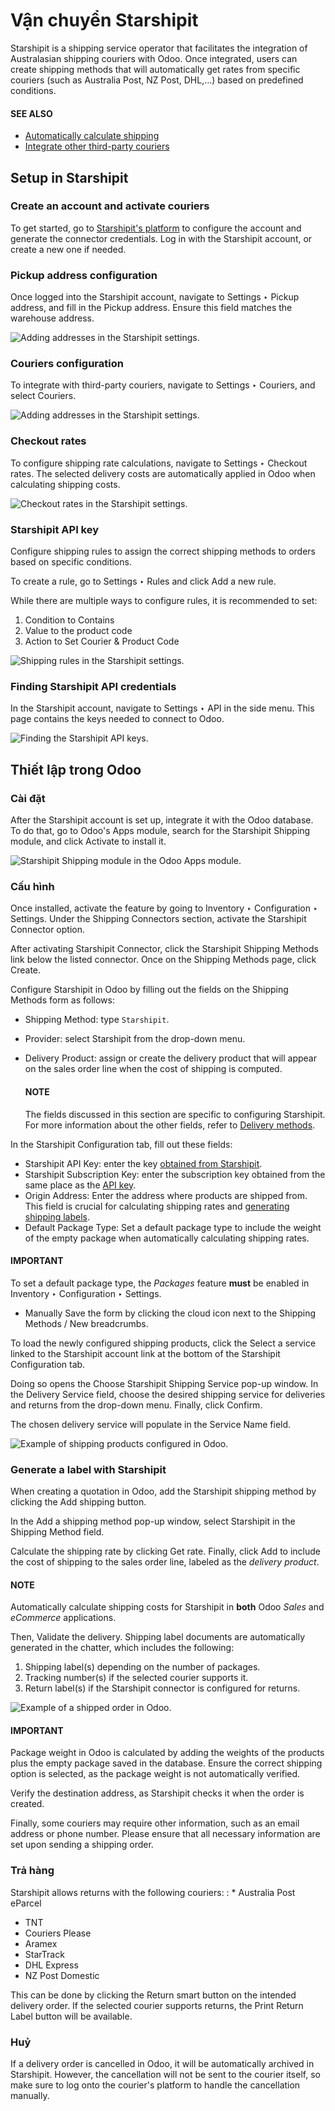# Vận chuyển Starshipit

Starshipit is a shipping service operator that facilitates the integration of Australasian
shipping couriers with Odoo. Once integrated, users can create shipping methods that will
automatically get rates from specific couriers (such as Australia Post, NZ Post, DHL,...)
based on predefined conditions.

#### SEE ALSO
- [Automatically calculate shipping](../setup_configuration.md)
- [Integrate other third-party couriers](third_party_shipper.md)

## Setup in Starshipit

### Create an account and activate couriers

To get started, go to [Starshipit's platform](https://starshipit.com/) to configure the account
and generate the connector credentials. Log in with the Starshipit account, or create a new one if
needed.

### Pickup address configuration

Once logged into the Starshipit account, navigate to Settings ‣ Pickup address,
and fill in the Pickup address. Ensure this field matches the warehouse address.

![Adding addresses in the Starshipit settings.](starshipit_shipping/starshipit-settings-address.png)

### Couriers configuration

To integrate with third-party couriers, navigate to Settings ‣ Couriers, and
select Couriers.

![Adding addresses in the Starshipit settings.](starshipit_shipping/starshipit-settings-couriers.png)

### Checkout rates

To configure shipping rate calculations, navigate to Settings ‣ Checkout rates.
The selected delivery costs are automatically applied in Odoo when calculating shipping costs.

![Checkout rates in the Starshipit settings.](starshipit_shipping/starshipit-checkout-rate.png)

### Starshipit API key

Configure shipping rules to assign the correct shipping methods to orders based on specific
conditions.

To create a rule, go to Settings ‣ Rules and click Add a new rule.

While there are multiple ways to configure rules, it is recommended to set:

1. Condition to Contains
2. Value to the product code
3. Action to Set Courier & Product Code

![Shipping rules in the Starshipit settings.](starshipit_shipping/starshipit-rules.png)

<a id="inventory-shipping-receiving-star-api"></a>

### Finding Starshipit API credentials

In the Starshipit account, navigate to Settings ‣ API in the side menu.
This page contains the  keys needed to connect to
Odoo.

![Finding the Starshipit API keys.](starshipit_shipping/starshipit-settings-api.png)

## Thiết lập trong Odoo

### Cài đặt

After the Starshipit account is set up, integrate it with the Odoo database. To do that, go to
Odoo's Apps module, search for the Starshipit Shipping module, and click
Activate to install it.

![Starshipit Shipping module in the Odoo Apps module.](starshipit_shipping/starshipit-app.png)

### Cấu hình

Once installed, activate the feature by going to Inventory ‣ Configuration ‣
Settings. Under the Shipping Connectors section, activate the Starshipit
Connector option.

After activating Starshipit Connector, click the Starshipit Shipping Methods
link below the listed connector. Once on the Shipping Methods page, click
Create.

Configure Starshipit in Odoo by filling out the fields on the Shipping Methods form as
follows:

- Shipping Method: type `Starshipit`.
- Provider: select Starshipit from the drop-down menu.
- Delivery Product: assign or create the delivery product that will appear on the sales
  order line when the cost of shipping is computed.

  #### NOTE
  The fields discussed in this section are specific to configuring Starshipit. For more information
  about the other fields, refer to [Delivery methods](../setup_configuration.md).

In the Starshipit Configuration tab, fill out these fields:

- Starshipit API Key: enter the  key
  [obtained from Starshipit](#inventory-shipping-receiving-star-api).
- Starshipit Subscription Key: enter the subscription key obtained from the same place
  as the [API key](#inventory-shipping-receiving-star-api).
- Origin Address: Enter the address where products are shipped from. This field is
  crucial for calculating shipping rates and [generating shipping labels](#inventory-shipping-receiving-star-label).
- Default Package Type: Set a default package type to include the weight of the empty
  package when automatically calculating shipping rates.

#### IMPORTANT
To set a default package type, the *Packages* feature **must** be enabled in
Inventory ‣ Configuration ‣ Settings.

- Manually Save the form by clicking the cloud icon next to the Shipping
  Methods / New breadcrumbs.

To load the newly configured shipping products, click the Select a service linked to the
Starshipit account link at the bottom of the Starshipit Configuration tab.

Doing so opens the Choose Starshipit Shipping Service pop-up window. In the
Delivery Service field, choose the desired shipping service for deliveries and returns
from the drop-down menu. Finally, click Confirm.

The chosen delivery service will populate in the Service Name field.

![Example of shipping products configured in Odoo.](starshipit_shipping/starshipit-configuration.png)

<a id="inventory-shipping-receiving-star-label"></a>

### Generate a label with Starshipit

When creating a quotation in Odoo, add the Starshipit shipping method by clicking the Add
shipping button.

In the Add a shipping method pop-up window, select Starshipit in the Shipping
Method field.

Calculate the shipping rate by clicking Get rate.
Finally, click Add to include the cost of shipping to the sales order line, labeled as
the *delivery product*.

#### NOTE
Automatically calculate shipping costs for Starshipit in **both** Odoo *Sales* and *eCommerce*
applications.

Then, Validate the delivery. Shipping label documents are automatically generated in the
chatter, which includes the following:

1. Shipping label(s) depending on the number of packages.
2. Tracking number(s) if the selected courier supports it.
3. Return label(s) if the Starshipit connector is configured for returns.

![Example of a shipped order in Odoo.](starshipit_shipping/starshipit-shipping.png)

#### IMPORTANT
Package weight in Odoo is calculated by adding the weights of the products plus the empty package
saved in the database. Ensure the correct shipping option is selected, as the package weight is
not automatically verified.

Verify the destination address, as Starshipit checks it when the order is created.

Finally, some couriers may require other information, such as an email address or phone number.
Please ensure that all necessary information are set upon sending a shipping order.

### Trả hàng

Starshipit allows returns with the following couriers:
: * Australia Post eParcel
  * TNT
  * Couriers Please
  * Aramex
  * StarTrack
  * DHL Express
  * NZ Post Domestic

This can be done by clicking the Return smart button on the intended delivery order.
If the selected courier supports returns, the Print Return Label button will be
available.

### Huỷ

If a delivery order is cancelled in Odoo, it will be automatically archived in Starshipit.
However, the cancellation will not be sent to the courier itself, so make sure to log onto the
courier's platform to handle the cancellation manually.
